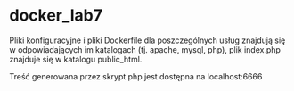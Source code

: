 # docker_lab7
Pliki konfiguracyjne i pliki Dockerfile dla poszczególnych usług znajdują się w odpowiadających im katalogach (tj. apache, mysql, php), 
plik index.php znajduje się w katalogu public_html.

Treść generowana przez skrypt php jest dostępna na localhost:6666
